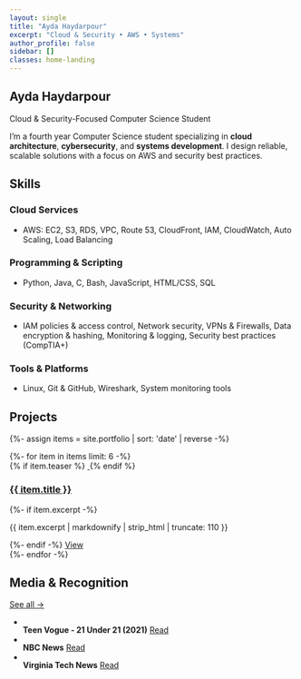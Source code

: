 ```yaml
---
layout: single
title: "Ayda Haydarpour"
excerpt: "Cloud & Security • AWS • Systems"
author_profile: false
sidebar: []
classes: home-landing
---
```


<!-- HERO (no buttons) -->
<section class="hero-landing">
  <div class="hero-inner">
    <h1 class="hero-title">Ayda Haydarpour</h1>
    <p class="hero-subtitle">Cloud &amp; Security-Focused Computer Science Student</p>
    <p class="hero-intro">
      I’m a fourth year Computer Science student specializing in <strong>cloud architecture</strong>, <strong>cybersecurity</strong>, and
      <strong>systems development</strong>. I design reliable, scalable solutions with a focus on AWS and security best practices.
    </p>
  </div>
</section>

<!-- SKILLS (leave your current block exactly as you have it) -->
<section class="section panel section-tight">
  <h2>Skills</h2>
  <div class="skills-card">
    <div class="skills-col">
      <h3>Cloud Services</h3>
      <ul>
        <li>AWS: EC2, S3, RDS, VPC, Route 53, CloudFront, IAM, CloudWatch, Auto Scaling, Load Balancing</li>
      </ul>
      <h3>Programming &amp; Scripting</h3>
      <ul>
        <li>Python, Java, C, Bash, JavaScript, HTML/CSS, SQL</li>
      </ul>
    </div>
    <div class="skills-col">
      <h3>Security &amp; Networking</h3>
      <ul>
        <li>IAM policies &amp; access control, Network security, VPNs &amp; Firewalls, Data encryption &amp; hashing,
            Monitoring &amp; logging, Security best practices (CompTIA+)</li>
      </ul>
      <h3>Tools &amp; Platforms</h3>
      <ul>
        <li>Linux, Git &amp; GitHub, Wireshark, System monitoring tools</li>
      </ul>
    </div>
  </div>
</section>

<!-- PROJECTS (your same logic; smaller card styles come from CSS below) -->
<section class="section panel section-tight">
  <div class="section-header">
    <h2>Projects</h2>
  </div>

  {%- assign items = site.portfolio | sort: 'date' | reverse -%}
  <div class="entries-grid entries-grid--compact">
  {%- for item in items limit: 6 -%}
    <article class="archive__item panel card--compact">
      {% if item.teaser %}
      <a class="archive__item-teaser teaser--compact" href="{{ item.url | relative_url }}">
        <img src="{{ item.teaser | relative_url }}" alt="">
      </a>
      {% endif %}
      <div class="card__body">
        <h3 class="archive__item-title">
          <a href="{{ item.url | relative_url }}">{{ item.title }}</a>
        </h3>
        {%- if item.excerpt -%}
        <p class="archive__item-excerpt">{{ item.excerpt | markdownify | strip_html | truncate: 110 }}</p>
        {%- endif -%}
        <a class="btn btn--sm" href="{{ item.url | relative_url }}">View</a>
      </div>
    </article>
  {%- endfor -%}
  </div>
</section>

<!-- MEDIA with icons -->
<section class="section panel section-tight">
  <div class="section-header">
    <h2>Media & Recognition</h2>
    <a class="section-link" href="{{ '/media/' | relative_url }}">See all →</a>
  </div>

  <ul class="media-list">
    <li>
      <span class="media-icon"><img src="{{ '/assets/icons/vogue.svg' | relative_url }}" alt=""></span>
      <div class="media-text">
        <strong>Teen Vogue - 21 Under 21 (2021)</strong>
        <a href="https://www.teenvogue.com/gallery/teen-vogues-21-under-21-2021" target="_blank" rel="noopener">Read</a>
      </div>
    </li>
    <li>
      <span class="media-icon"><img src="{{ '/assets/icons/nbc.svg' | relative_url }}" alt=""></span>
      <div class="media-text">
        <strong>NBC News</strong>
        <a href="https://www.nbcnews.com/news/world/afghan-female-robotics-team-defiant-after-fleeing-taliban-qatar-n1277464" target="_blank" rel="noopener">Read</a>
      </div>
    </li>
    <li>
      <span class="media-icon"><img src="{{ '/assets/icons/vt.svg' | relative_url }}" alt=""></span>
      <div class="media-text">
        <strong>Virginia Tech News</strong>
        <a href="https://news.vt.edu/articles/2022/09/ayda-haydarpour.html" target="_blank" rel="noopener">Read</a>
      </div>
    </li>
  </ul>
</section>
